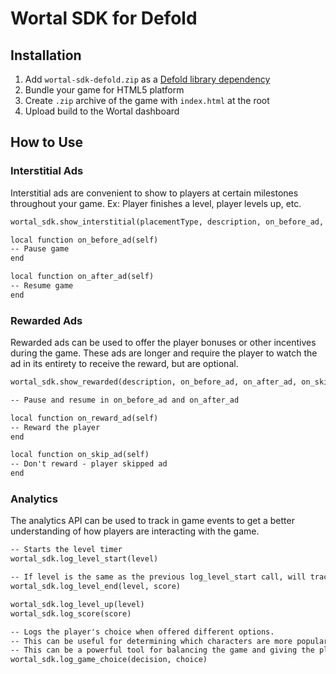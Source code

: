 # Wortal SDK for Defold

## Installation
1. Add `wortal-sdk-defold.zip` as a [Defold library dependency](http://www.defoldcom/manuals/libraries/)
2. Bundle your game for HTML5 platform
3. Create `.zip` archive of the game with `index.html` at the root
4. Upload build to the Wortal dashboard

## How to Use

### Interstitial Ads
Interstitial ads are convenient to show to players at certain milestones throughout your game. Ex: Player finishes a level, player levels up, etc.

```html
wortal_sdk.show_interstitial(placementType, description, on_before_ad, on_after_ad)

local function on_before_ad(self)
-- Pause game
end

local function on_after_ad(self)
-- Resume game
end
```

### Rewarded Ads
Rewarded ads can be used to offer the player bonuses or other incentives during the game. These ads are longer and require the player to watch the ad in its entirety to receive the reward, but are optional.

```html
wortal_sdk.show_rewarded(description, on_before_ad, on_after_ad, on_skip_ad, on_reward_ad)

-- Pause and resume in on_before_ad and on_after_ad

local function on_reward_ad(self)
-- Reward the player
end

local function on_skip_ad(self)
-- Don't reward - player skipped ad
end
```

### Analytics
The analytics API can be used to track in game events to get a better understanding of how players are interacting with the game.

```html
-- Starts the level timer
wortal_sdk.log_level_start(level)

-- If level is the same as the previous log_level_start call, will track the time played in the level
wortal_sdk.log_level_end(level, score)

wortal_sdk.log_level_up(level)
wortal_sdk.log_score(score)

-- Logs the player's choice when offered different options.
-- This can be useful for determining which characters are more popular, or paths are more commonly taken, etc.
-- This can be a powerful tool for balancing the game and giving the players more of what they enjoy.
wortal_sdk.log_game_choice(decision, choice)
```
